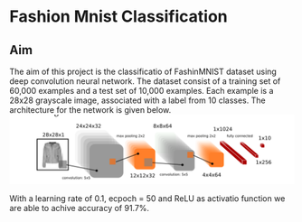 # Fashion Mnist Classification 
## Aim
The aim of this project is the classificatio of FashinMNIST dataset using deep convolution neural network. The dataset consist of a training set of 60,000 examples and a test set of 10,000 examples. Each example is a 28x28 grayscale image, associated with a label from 10 classes.
The architecture for the network is given below.
![alt text](cnn.png "Title")

With a learning rate of 0.1, ecpoch = 50 and ReLU as activatio function we are able to achive accuracy of 91.7%.
